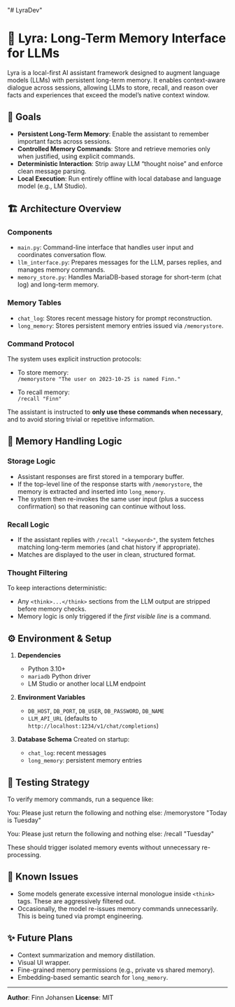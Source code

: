 "# LyraDev" 
# 🧠 Lyra: Long-Term Memory Interface for LLMs

Lyra is a local-first AI assistant framework designed to augment language models (LLMs) with persistent long-term memory. It enables context-aware dialogue across sessions, allowing LLMs to store, recall, and reason over facts and experiences that exceed the model’s native context window.

## 🚀 Goals

- **Persistent Long-Term Memory**: Enable the assistant to remember important facts across sessions.
- **Controlled Memory Commands**: Store and retrieve memories only when justified, using explicit commands.
- **Deterministic Interaction**: Strip away LLM “thought noise” and enforce clean message parsing.
- **Local Execution**: Run entirely offline with local database and language model (e.g., LM Studio).

## 🏗️ Architecture Overview

### Components

- `main.py`: Command-line interface that handles user input and coordinates conversation flow.
- `llm_interface.py`: Prepares messages for the LLM, parses replies, and manages memory commands.
- `memory_store.py`: Handles MariaDB-based storage for short-term (chat log) and long-term memory.

### Memory Tables

- `chat_log`: Stores recent message history for prompt reconstruction.
- `long_memory`: Stores persistent memory entries issued via `/memorystore`.

### Command Protocol

The system uses explicit instruction protocols:

- To store memory:  
  `/memorystore "The user on 2023-10-25 is named Finn."`

- To recall memory:  
  `/recall "Finn"`

The assistant is instructed to **only use these commands when necessary**, and to avoid storing trivial or repetitive information.

## 🧠 Memory Handling Logic

### Storage Logic

- Assistant responses are first stored in a temporary buffer.
- If the top-level line of the response starts with `/memorystore`, the memory is extracted and inserted into `long_memory`.
- The system then re-invokes the same user input (plus a success confirmation) so that reasoning can continue without loss.

### Recall Logic

- If the assistant replies with `/recall "<keyword>"`, the system fetches matching long-term memories (and chat history if appropriate).
- Matches are displayed to the user in clean, structured format.

### Thought Filtering

To keep interactions deterministic:
- Any `<think>...</think>` sections from the LLM output are stripped before memory checks.
- Memory logic is only triggered if the *first visible line* is a command.

## ⚙️ Environment & Setup

1. **Dependencies**
   - Python 3.10+
   - `mariadb` Python driver
   - LM Studio or another local LLM endpoint

2. **Environment Variables**
   - `DB_HOST`, `DB_PORT`, `DB_USER`, `DB_PASSWORD`, `DB_NAME`
   - `LLM_API_URL` (defaults to `http://localhost:1234/v1/chat/completions`)

3. **Database Schema**
   Created on startup:
   - `chat_log`: recent messages
   - `long_memory`: persistent memory entries

## 🧪 Testing Strategy

To verify memory commands, run a sequence like:

You: Please just return the following and nothing else:
/memorystore "Today is Tuesday"

You: Please just return the following and nothing else:
/recall "Tuesday"


These should trigger isolated memory events without unnecessary re-processing.

## 📌 Known Issues

- Some models generate excessive internal monologue inside `<think>` tags. These are aggressively filtered out.
- Occasionally, the model re-issues memory commands unnecessarily. This is being tuned via prompt engineering.

## ✨ Future Plans

- Context summarization and memory distillation.
- Visual UI wrapper.
- Fine-grained memory permissions (e.g., private vs shared memory).
- Embedding-based semantic search for `long_memory`.

---

**Author**: Finn Johansen
**License**: MIT
